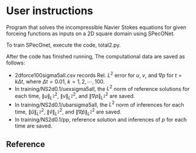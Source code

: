 # User instructions

Program that solves the incompressible Navier Stokes equations for given forceing functions as inputs on a 2D square domain using SPecONet.

To train SPecOnet, execute the code, total2.py.  


After the code has finished running, The computational data are saved as follows:
- 2dforce100sigma5all.csv records Rel. $L^2$ error for $u$, $v$, and $\nabla p$ for $t=k\Delta t$, where $\Delta t=0.01$, $k=1,2,\cdots, 100$.  
- In training/NS2d0.1/uexsigma5all, the $L^2$ norm of reference solutions for each time, $\|u\|_{L^2}^2$, $\|v\|_{L^2}^2$, and $\|\nabla p\|_{L^2}^2$ are saved. 
- In training/NS2d0.1/ubarsigma5all, the $L^2$ norm of inferences for each time, $\|\widehat{u}\|_{L^2}^2$, $\|\widehat{v}\|_{L^2}^2$, and $\|\nabla \widehat{p}\|_{L^2}^2$ are saved. 
- In training/NS2d0.1/pp, reference solution and inferences of $p$ for each time are saved. 

  

## Reference
